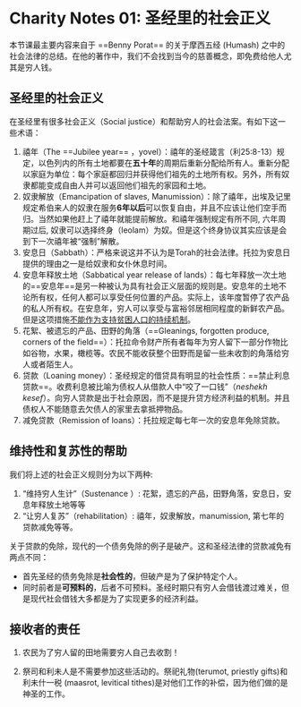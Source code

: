 # Charity Notes 01: 圣经里的社会正义

本节课最主要内容来自于 ==Benny Porat== 的关于摩西五经 (Humash) 之中的社会法律的总结。在他的著作中，我们不会找到当今的慈善概念，即免费给他人尤其是穷人钱。



## 圣经里的社会正义

在圣经里有很多社会正义（Social justice）和帮助穷人的社会法案。有如下这一些术语：

1. 禧年（The ==Jubilee year== ，yovel）：禧年的圣经箴言（利25:8-13）规定，以色列内的所有土地都要在**五十年**的周期后重新分配给所有人。重新分配以家庭为单位：每个家庭都回归并获得他们祖先的土地所有权。另外，所有奴隶都能变成自由人并可以返回他们祖先的家园和土地。
2. 奴隶解放（Emancipation of slaves, Manumission）：除了禧年，出埃及记里规定希伯来人的奴隶在服务**6年以后**可以恢复自由，并且不应该让他们空手而归。当然如果他赶上了禧年就能提前解放。和禧年强制规定有所不同, 六年周期过后, 奴隶可以选择终身（leolam）为奴。但是这个终身协议其实应该是会到下一次禧年被“强制”解散。
3. 安息日（Sabbath）：严格来说这并不认为是Torah的社会法律。托拉为安息日提供的理由之一是给奴隶和女仆休息时间。
4. 安息年释放土地（Sabbatical year release of lands）：每七年释放一次土地的==安息年==是另一种被认为具有社会正义层面的规则是。安息年的土地不论所有权，任何人都可以享受任何位置的产品。实际上，该年度暂停了农产品的私人所有权。在安息年，穷人可以享受与富裕邻居相同程度的新鲜农产品。但是这项措施<u>不能作为支持贫困人口的持续机制</u>。
5. 花絮、被遗忘的产品、田野的角落（==Gleanings, forgotten produce, corners of the field==）：托拉命令财产所有者每年为穷人留下一部分作物比如谷物，水果，橄榄等。农民不能收获整个田野而是留一些未收割的角落给穷人或者陌生人。
6. 贷款（Loaning money）：圣经规定的借贷具有明显的社会性质：==禁止利息贷款==。收费利息被比喻为债权人从借款人中“咬了一口钱”（*neshekh kesef*）。向穷人贷款是出于社会原因，而不是提升贷方经济利益的机制。并且债权人不能随意去欠债人的家里去拿抵押物品。
7. 减免贷款（Remission of loans）：托拉规定每七年一次的安息年免除贷款。



## 维持性和复苏性的帮助

我们将上述的社会正义规则分为以下两种:

1. “维持穷人生计”（Sustenance ）: 花絮，遗忘的产品，田野角落，安息日，安息年释放土地等等
2.  “让穷人复苏”（rehabilitation）: 禧年，奴隶解放，manumission, 第七年的贷款减免等等。



关于贷款的免除，现代的一个债务免除的例子是破产。这和圣经法律的贷款减免有两点不同：

- 首先圣经的债务免除是**社会性的**，但破产是为了保护特定个人。 
- 同时前者是**可预料的**，后者不可预料。圣经时期只有穷人会借钱渡过难关，但是现代社会借钱大多都是为了实现更多的经济利益。



## 接收者的责任

1. 农民为了穷人留的田地需要穷人自己去收割！

2. 祭司和利未人是不需要参加这些活动的。祭祀礼物(terumot, priestly gifts)和利未什一税 (maasrot, levitical tithes)是对他们工作的补偿，因为他们做的是神圣的工作。

   







